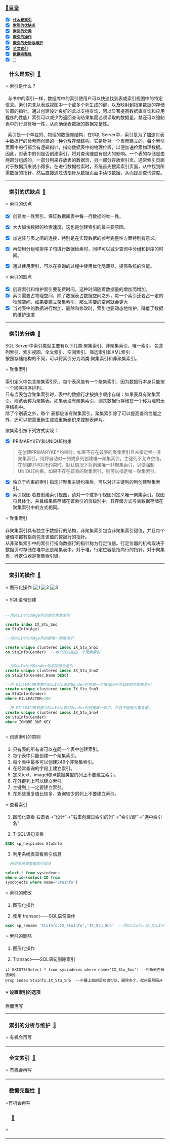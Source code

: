 ### <a  id="top" href="#top">:closed_book:目录 </a>

- [x] <a href="#01">**`什么是索引`**</a>
- [x] <a href="#02">**`索引的优缺点`**</a>
- [x] <a href="#03">**`索引的分类`**</a>
- [x] <a href="#04">**`索引的操作`**</a>
- [x] <a href="#05">**`索引的分析与维护`**</a>
- [x] <a href="#06">**`全文索引`**</a>
- [x] <a href="#07">**`数据完整性`**</a>
- [x] <a href="#08">**``**</a>

### &nbsp;&nbsp; <a id="01">什么是索引</a>&nbsp;&nbsp;<a href="#top">:blue_book:</a>

:star: 索引是什么？

&nbsp;&nbsp;与书中的索引一样，数据库中的索引使用户可以快速找到表或索引视图中的特定信息。素引包含从表或视图中一个或多个列生成的键，以及映射到指定数据的存储位置的指针。通过创建设计良好的盒以支持查询，阿以显著提高数据库查询和应用程序的性能）索引可以减少为返回查询结果集而必须读取的数据量。禁还可以强制表中的行具有唯一性，从而确保表数据的数据完整性。

&nbsp;&nbsp;索引是一个单独的、物理的数据座结构，在SQL Server中，索引是为了加速对表中数据行的检索而创建的一种分散存储结构。它是针对一个表而建立的，每个索引页面中的行都含有逻辑指针，指向数据表中的物理位置，以便加速检索物理数据。因此，对表中的列是否创建索引，将对查询速度有很大的影响。一个表的存储是由两部分组成的，一部分用来存放表的数据页，另一部分存放索引页。通常索引页面对于数据页来说小得多。在进行数据检索时，系统首先搜索索引页面，从中找到所需数据的指针，然后直接通过该指针从数据页面中读取数据，从而提高查询速度。

---

### &nbsp;&nbsp; <a id="02">索引的优缺点</a>&nbsp;&nbsp;<a href="#top">:blue_book:</a>

:star: 索引的优点

- [x] 创建唯一性索引，保证数据库表中每一行数据的唯一性。
- [x] 大大加快数据的检索速度，这也是创建索引的最主要原因。
- [x] 加速装与表之间的连接，特别是在实现数据的参考完整性方面特别有意义。
- [x] 再使用分组和排序子句进行数据检素时，同样可以减少查询中分组和排序的时间。
- [x] 通过使用索引，可以在查询的过程中使用优化隐藏器，提高系统的性能。


:star: 索引的缺点

- [x] 创建索引和维护索引要花费时间，这种时间随着数据量的增加而增加。
- [x] 索引需要占物理空间，除了数据表占数据空间之外，每一个索引还要占一定的物理空间，如果要建立聚集索引，那么需要的空间就会更大
- [x] 当对表中的数据进行增加、删除和修改时，索引也要动态地维护，降低了数据的维护速度

---
### &nbsp;&nbsp; <a id="03">索引的分类</a>&nbsp;&nbsp;<a href="#top">:blue_book:</a>

SQL Server中索引类型主要有以下几类:聚集索引、非聚集索引、唯一索引、包含列索引、索引视图、全文索引、空间索引、筛选索引和XML索引   
按照存储结构的不同，可以将索引分为两类:聚集索引和非聚集索引。

:star: 聚集索引

索引定义中包含聚集索引列。每个表风能有一个聚集索引，因为数据行本身只能按一个顺序排序排列。   
只有当表包含聚集索引时，表中的数据行才按排序顺序存储：如果表具有聚集索引，则该表称为聚集表。如果表没有聚集索引，则其数据行存储在一个称为理的无序结构中。    
除了个别表之外，每个 表都应该有聚集索引。聚集索引除了可以提高查询性能之外，还可以按需重新生成或重新组织来控制表碎片。

聚集索引按下列方式实现：
- [x] PRIMARYKEY和UNIQUE约束
> 在创建PRIMARYKEY约束时，如果不存在该表的聚集索引且未指定唯一非聚集索引，则将自动对一列或多列创建唯一聚集索引。主键列不允许空值。
> 在创建UNIQUE约束时，默认情况下将创建唯一非聚集索引，以便强制UNIQUE约束。如果不存在该表的聚集索引，则可以指定唯一聚集索引。
- [x] 独立于约束的索引
指定非聚集主键约束后，可以对非主键列的列创建聚集索引。
- [x] 索引视图
若要创建索引视图，请对一个或多个视图列定义唯一聚集索引。视图将具体化，并且结果集存储在该索引的页级别中，其存储方式与表数据存储在聚集索引中的方式相同。

:star: 聚集索引

非聚集索引具有独立于数据行的结构，非聚集索引包含非聚集索引键值，并且每个键值项都有指向包含该值的数据行的指针。     
从非聚集索引中的索引行指向数据行的指针称为行定位器。行定位器的机构取决于数据页时存储在堆中还是聚集表中。对于堆，行定位器是指向行的指针。对于聚集表，行定位器是聚集索引键。


---
### &nbsp;&nbsp; <a id="04">索引的操作</a>&nbsp;&nbsp;<a href="#top">:blue_book:</a>

:star: 图形化操作
![1](https://github.com/swordboyASS/Rear-End/blob/master/Database/Picture/INDEX1.png)
![2](https://github.com/swordboyASS/Rear-End/blob/master/Database/Picture/INDEX2.png)
![3](https://github.com/swordboyASS/Rear-End/blob/master/Database/Picture/INDEX1.png)

:star: SQL语句创建

```sql

--为StuInfo的Age列创建非聚集索引

create index IX_Stu_Sno
on StuInfo(Age)

--为StuInfo的Age列创建唯一聚集索引

create unique clustered index IX_Stu_Sno1
on StuInfo(Gender)  --每个表只能由一个聚集索引


--为StuInfo的Gender列添加组合索引
create unique clustered index IX_Stu_Sno2
on StuInfo(Gender,Name DESC)

--用 FILLFACOR参数为StuInfo表的Gender列创建一个填充因子为100的非聚集索引
create unique clustered index IX_Stu_Sno3
on StuInfo(Gender)
where FILLFACTOR=100

--用 FILLFACOR参数为StuInfo表的Gender列创建唯一索引，并且不能输入重复值。
create unique clustered index IX_Stu_Sno4
on StuInfo(Gender) 
where IGNORE_DUP_KEY
 
```

:star: 创建索引的原则

1. 只有表的所有者可以在同一个表中创建索引。
2. 每个表中只能创建一个聚集索引。
3. 每个表中最多可以创建249个非聚集索引。
4. 在经常查询的字段上建立索引。
5. 定义text、image和bit数据类型的列上不要建立索引。
6. 在外键列上可以建立索引。
7. 主键列上一定要建立索引。
8. 在那些重复值比较多、查询较少的列上不要建立索引。

:star: 查看索引

1. 图形化查看 右击表->"设计"->"右击创建过索引的列"->"索引/键"->"选中索引名"

2. T-SQL语句查看
```sql
EXEC sp_helpindex StuInfo
```

3. 利用系统表查看索引信息
```sql
--利用系统表查看索引信息

select * from sysindexes
where id=(select ID from 
sysobjects where name='StuInfo')
```

:star: 索引的修改

1. 图形化操作

2. 使用 transact——SQL语句操作
```sql
exec sp_rename 'StuInfo.IX_StuInfo','IX_Stu_Sno'  --将StuInfo.IX_StuInfo，重命名为IX_Stu_Sno
```

:star: 索引的删除

1. 图形化操作

2. Transact——SQL语句删除索引

```
if EXISTS(Select * from sysindexes where name='IX_Stu_Sno') --判断是否有该索引
Drop Index StuInfo.IX_Stu_Sno  --不要上面的语句也可以，删除多个，就用逗号隔开
```

#### :star: 设置索引的选项   
后面再写

---
### &nbsp;&nbsp; <a id="05">索引的分析与维护</a>&nbsp;&nbsp;<a href="#top">:blue_book:</a>

:star: 有机会再写

---
### &nbsp;&nbsp; <a id="06">全文索引</a>&nbsp;&nbsp;<a href="#top">:blue_book:</a>

:star: 有机会再写

---
### &nbsp;&nbsp; <a id="07">数据完整性</a>&nbsp;&nbsp;<a href="#top">:blue_book:</a>

:star:有机会再写

### &nbsp;&nbsp; <a id="08"></a>&nbsp;&nbsp;<a href="#top">:blue_book:</a>

:star:

---












